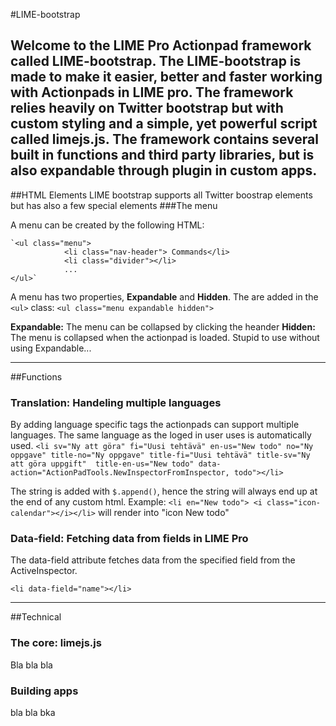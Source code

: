 #LIME-bootstrap

Welcome to the LIME Pro Actionpad framework called LIME-bootstrap. 
The LIME-bootstrap is made to make it easier, better and faster working with Actionpads in LIME pro. The framework relies heavily on Twitter 
bootstrap but with custom styling and a simple, yet powerful script called limejs.js. The framework contains several built in functions and third 
party libraries, but is also expandable through plugin in custom apps. 
--------------------------------

##HTML Elements
LIME bootstrap supports all Twitter boostrap elements but has also a few special elements
###The menu

A menu can be created by the following HTML: 

	`<ul class="menu">
             	<li class="nav-header"> Commands</li>
             	<li class="divider"></li>
			 	...
	</ul>`

A menu has two properties, __Expandable__ and __Hidden__. The are added in the `<ul>` class:
`<ul class="menu expandable hidden">`	
	

__Expandable:__ The menu can be collapsed by clicking the heander
__Hidden:__ The menu is collapsed when the actionpad is loaded. Stupid to use without using Expandable...

--------------------------------
##Functions

### Translation: Handeling multiple languages
By adding language specific tags the actionpads can support multiple languages. The same language as the loged in user uses is automatically used.
	`<li sv="Ny att göra" fi="Uusi tehtävä" en-us="New todo" no="Ny oppgave" title-no="Ny oppgave" title-fi="Uusi tehtävä" title-sv="Ny att göra uppgift"  title-en-us="New todo" data-action="ActionPadTools.NewInspectorFromInspector, todo"></li>`

The string is added with `$.append()`, hence the string will always end up at the end of any custom html. Example:
	`<li en="New todo"> <i class="icon-calendar"></i></li>`
will render into "icon New todo" 

### Data-field: Fetching data from fields in LIME Pro
The data-field attribute fetches data from the specified field from the ActiveInspector.

`<li data-field="name"></li> `


--------------------------------


##Technical
### The core: limejs.js
Bla bla bla

### Building apps
bla bla bka
